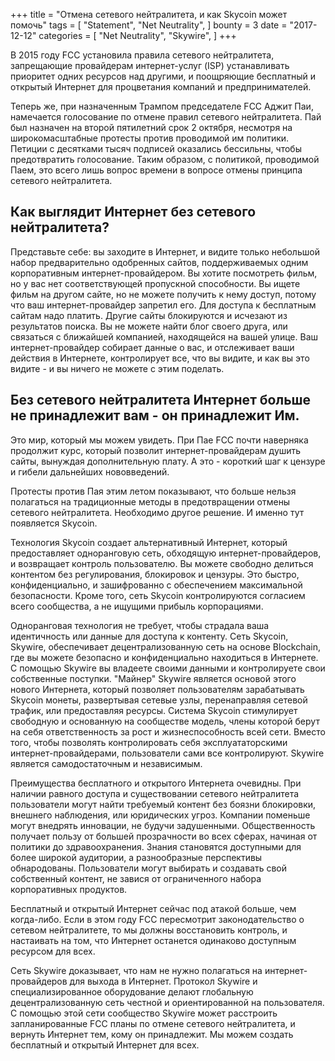 +++
title = "Отмена сетевого нейтралитета, и как Skycoin может помочь"
tags = [
    "Statement",
    "Net Neutrality",
]
bounty = 3
date = "2017-12-12"
categories = [
    "Net Neutrality",
    "Skywire",
]
+++

В 2015 году FCC установила правила сетевого нейтралитета, запрещающие провайдерам интернет-услуг (ISP) устанавливать приоритет одних ресурсов над другими, и поощряющие бесплатный и открытый Интернет для процветания компаний и предпринимателей.

Теперь же, при назначенным Трампом председателе FCC Аджит Паи, намечается голосование по отмене правил сетевого нейтралитета. Пай был назначен на второй пятилетний срок 2 октября, несмотря на широкомасштабные протесты против проводимой им политики. Петиции с десятками тысяч подписей оказались бессильны, чтобы предотвратить голосование. Таким образом, с политикой, проводимой Паем, это всего лишь вопрос времени в вопросе отмены принципа сетевого нейтралитета.

## Как выглядит Интернет без сетевого нейтралитета?

Представьте себе: вы заходите в Интернет, и видите только небольшой набор предварительно одобренных сайтов, поддерживаемых одним корпоративным интернет-провайдером. Вы хотите посмотреть фильм, но у вас нет соответствующей пропускной способности. Вы ищете фильм на другом сайте, но не можете получить к нему доступ, потому что ваш интернет-провайдер запретил его. Для доступа к бесплатным сайтам надо платить. Другие сайты блокируются и исчезают из результатов поиска. Вы не можете найти блог своего друга, или связаться с ближайшей компанией, находящейся на вашей улице. Ваш интернет-провайдер собирает данные о вас, и отслеживает ваши действия в Интернете, контролирует все, что вы видите, и как вы это видите - и вы ничего не можете с этим поделать.

## Без сетевого нейтралитета Интернет больше не принадлежит вам - он принадлежит Им.

Это мир, который мы можем увидеть. При Пае FCC почти наверняка продолжит курс, который позволит интернет-провайдерам душить сайты, вынуждая дополнительную плату. А это - короткий шаг к цензуре и гибели дальнейших нововведений.

Протесты против Пая этим летом показывают, что больше нельзя полагаться на традиционные методы в предотвращении отмены сетевого нейтралитета. Необходимо другое решение. И именно тут появляется Skycoin.

Технология Skycoin создает альтернативный Интернет, который предоставляет одноранговую сеть, обходящую интернет-провайдеров, и возвращает контроль пользователю. Вы можете свободно делиться контентом без регулирования, блокировок и цензуры. Это быстро, конфиденциально, и зашифрованно с обеспечением максимальной безопасности. Кроме того, сеть Skycoin контролируются согласием всего сообщества, а не ищущими прибыль корпорациями.

Одноранговая технология не требует, чтобы страдала ваша идентичность или данные для доступа к контенту. Сеть Skycoin, Skywire, обеспечивает децентрализованную сеть на основе Blockchain, где вы можете безопасно и конфиденциально находиться в Интернете. С помощью Skywire вы владеете своими данными и контролируете свои собственные поступки.
"Майнер" Skywire является основой этого нового Интернета, который позволяет пользователям зарабатывать Skycoin монеты, развертывая сетевые узлы, перенаправляя сетевой трафик, или предоставляя ресурсы. Система Skycoin стимулирует свободную и основанную на сообществе модель, члены которой берут на себя ответственность за рост и жизнеспособность всей сети. Вместо того, чтобы позволять контролировать себя эксплуататорскими интернет-провайдерами, пользователи сами все контролируют. Skywire является самодостаточным и независимым.

Преимущества бесплатного и открытого Интернета очевидны. При наличии равного доступа и существовании сетевого нейтралитета пользователи могут найти требуемый контент без боязни блокировки, внешнего наблюдения, или юридических угроз. Компании поменьше могут внедрять инновации, не будучи задушенными. Общественность получает пользу от большей прозрачности во всех сферах, начиная от политики до здравоохранения. Знания становятся доступными для более широкой аудитории, а разнообразные перспективы обнародованы. Пользователи могут выбирать и создавать свой собственный контент, не завися от ограниченного набора корпоративных продуктов.

Бесплатный и открытый Интернет сейчас под атакой больше, чем когда-либо. Если в этом году FCC пересмотрит законодательство о сетевом нейтралитете, то мы должны восстановить контроль, и настаивать на том, что Интернет останется одинаково доступным ресурсом для всех.

Сеть Skywire доказывает, что нам не нужно полагаться на интернет-провайдеров для выхода в Интернет. Протокол Skywire и специализированное оборудование делают глобальную децентрализованную сеть честной и ориентированной на пользователя. С помощью этой сети сообщество Skywire может расстроить запланированные FCC планы по отмене сетевого нейтралитета, и вернуть Интернет тем, кому он принадлежит. Мы можем создать бесплатный и открытый Интернет для всех.
